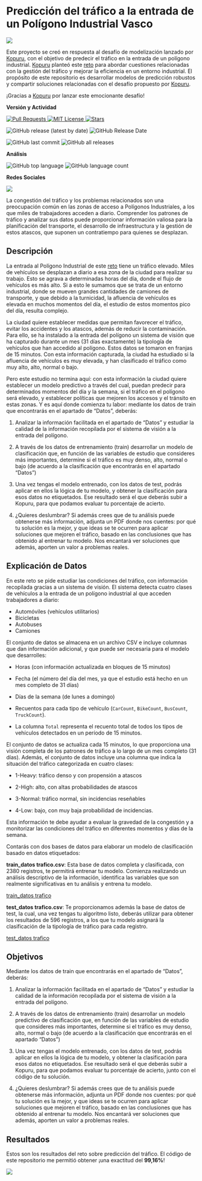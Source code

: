 
# Predicción del tráfico a la entrada de un Polígono Industrial Vasco

![](https://repository-images.githubusercontent.com/748222615/82009552-244b-4329-b981-58fc6a5b5d07)

Este proyecto se creó en respuesta al desafío de modelización lanzado por [Kopuru](https://kopuru.com/), con el objetivo de predecir el tráfico en la entrada de un polígono industrial. [Kopuru](https://kopuru.com/) planteó este [reto](https://kopuru.com/challenge/prediccion-del-trafico-a-la-entrada-del-poligono-industrial-pais-vasco/) para abordar cuestiones relacionadas con la gestión del tráfico y mejorar la eficiencia en un entorno industrial. El propósito de este repositorio es desarrollar modelos de predicción robustos y compartir soluciones relacionadas con el desafío propuesto por [Kopuru](https://kopuru.com/).

¡Gracias a [Kopuru](https://kopuru.com/) por lanzar este emocionante desafío!

**Versión y Actividad**

<p align="left">
  <a href="https://github.com/imarranz/kopuru-traffic/pulls">
    <img src="https://img.shields.io/badge/PRs-welcome-brightgreen.svg?longCache=true" alt="Pull Requests">
  </a>
  <a href="LICENSE.md">
    <img src="https://img.shields.io/badge/License-MIT-red.svg?longCache=true" alt="MIT License">
  </a>
   <a href="https://github.com/imarranz/kopuru-traffic"><img src="https://img.shields.io/github/stars/imarranz/kopuru-traffic" alt="Stars"/></a>
  </a>
</p>


![GitHub release (latest by date)](https://img.shields.io/github/v/release/imarranz/kopuru-traffic)
![GitHub Release Date](https://img.shields.io/github/release-date/imarranz/kopuru-traffic)

![GitHub last commit](https://img.shields.io/github/last-commit/imarranz/kopuru-traffic)
![GitHub all releases](https://img.shields.io/github/downloads/imarranz/kopuru-traffic/total)<br>

**Análisis**

![GitHub top language](https://img.shields.io/github/languages/top/imarranz/kopuru-traffic)
![GitHub language count](https://img.shields.io/github/languages/count/imarranz/kopuru-traffic)<br>

**Redes Sociales**

<p align="left">
  <a href="https://twitter.com/imarranz" target="_blank">
    <img src="https://img.shields.io/twitter/follow/imarranz.svg?logo=twitter">
  </a>
</p>

La congestión del tráfico y los problemas relacionados son una preocupación común en las zonas de acceso a Polígonos Industriales, a los que miles de trabajadores acceden a diario. Comprender los patrones de tráfico y analizar sus datos puede proporcionar información valiosa para la planificación del transporte, el desarrollo de infraestructura y la gestión de estos atascos, que suponen un contratiempo para quienes se desplazan.

## Descripción

La entrada al Polígono Industrial de este [reto](https://kopuru.com/challenge/prediccion-del-trafico-a-la-entrada-del-poligono-industrial-pais-vasco/) tiene un tráfico elevado. Miles de vehículos se desplazan a diario a esa zona de la ciudad para realizar su trabajo. Esto se agrava a determinadas horas del día, donde el flujo de vehículos es más alto. Si a esto le sumamos que se trata de un entorno industrial, donde se mueven grandes cantidades de camiones de transporte, y que debido a la turnicidad, la afluencia de vehículos es elevada en muchos momentos del día, el estudio de estos momentos pico del día, resulta complejo.

La ciudad quiere establecer medidas que permitan favorecer el tráfico, evitar los accidentes y los atascos, además de reducir la contaminación. Para ello, se ha instalado a la entrada del polígono un sistema de visión que ha capturado durante un mes (31 días exactamente) la tipología de vehículos que han accedido al polígono. Estos datos se tomaron en franjas de 15 minutos. Con esta información capturada, la ciudad ha estudiado si la afluencia de vehículos es muy elevada, y han clasificado el tráfico como muy alto, alto, normal o bajo.

Pero este estudio no termina aquí: con esta información la ciudad quiere establecer un modelo predictivo a través del cual, puedan predecir para determinados momentos del día y la semana, si el tráfico en el polígono será elevado, y establecer políticas que mejoren los accesos y el tránsito en estas zonas. Y es aquí donde comienza tu labor: mediante los datos de train que encontrarás en el apartado de “Datos”, deberás:

  1. Analizar la información facilitada en el apartado de “Datos” y estudiar la calidad de la información recopilada por el sistema de visión a la entrada del polígono.

  2. A través de los datos de entrenamiento (train) desarrollar un modelo de clasificación que, en función de las variables de estudio que consideres más importantes, determine si el tráfico es muy denso, alto, normal o bajo (de acuerdo a la clasificación que encontrarás en el apartado “Datos”)

  3. Una vez tengas el modelo entrenado, con los datos de test, podrás aplicar en ellos la lógica de tu modelo, y obtener la clasificación para esos datos no etiquetados. Ese resultado será el que deberás subir a Kopuru, para que podamos evaluar tu porcentaje de acierto.

  4. ¿Quieres deslumbrar? Si además crees que de tu análisis puede obtenerse más información, adjunta un PDF donde nos cuentes: por qué tu solución es la mejor, y que ideas se te ocurren para aplicar soluciones que mejoren el tráfico, basado en las conclusiones que has obtenido al entrenar tu modelo. Nos encantará ver soluciones que además, aporten un valor a problemas reales.

## Explicación de Datos

En este reto se pide estudiar las condiciones del tráfico, con información recopilada gracias a un sistema de visión. El sistema detecta cuatro clases de vehículos a la entrada de un polígono industrial al que acceden trabajadores a diario:

  * Automóviles (vehículos utilitarios)
  * Bicicletas
  * Autobuses
  * Camiones

El conjunto de datos se almacena en un archivo CSV e incluye columnas que dan información adicional, y que puede ser necesaria para el modelo que desarrolles:

  * Horas (con información actualizada en bloques de 15 minutos)

  * Fecha (el número del día del mes, ya que el estudio está hecho en un mes completo de 31 días)

  * Días de la semana (de lunes a domingo)

  * Recuentos para cada tipo de vehículo (`CarCount`, `BikeCount`, `BusCount`, `TruckCount`).

  * La columna `Total` representa el recuento total de todos los tipos de vehículos detectados en un período de 15 minutos.

El conjunto de datos se actualiza cada 15 minutos, lo que proporciona una visión completa de los patrones de tráfico a lo largo de un mes completo (31 días). Además, el conjunto de datos incluye una columna que indica la situación del tráfico categorizada en cuatro clases:

  * 1-Heavy: tráfico denso y con propensión a atascos

  * 2-High: alto, con altas probabilidades de atascos

  * 3-Normal: tráfico normal, sin incidencias reseñables

  * 4-Low: bajo, con muy baja probabilidad de incidencias.

Esta información te debe ayudar a evaluar la gravedad de la congestión y a monitorizar las condiciones del tráfico en diferentes momentos y días de la semana.

Contarás con dos bases de datos para elaborar un modelo de clasificación basado en datos etiquetados:

**train_datos trafico.csv**: Esta base de datos completa y clasificada, con 2380 registros, te permitirá entrenar tu modelo. Comienza realizando un análisis descriptivo de la información, identifica las variables que son realmente significativas en tu análisis y entrena tu modelo.

[train_datos trafico](https://kopuru.com/wp-content/uploads/2023/11/train_datos-trafico.csv)

**test_datos trafico.csv**: Te proporcionamos además la base de datos de test, la cual, una vez tengas tu algoritmo listo, deberás utilizar para obtener los resultados de 596 registros, a los que tu modelo asignará la clasificación de la tipología de tráfico para cada registro.

[test_datos trafico](https://kopuru.com/wp-content/uploads/2023/11/test_datos-trafico.csv)

## Objetivos

Mediante los datos de train que encontrarás en el apartado de “Datos”, deberás:

  1. Analizar la información facilitada en el apartado de “Datos” y estudiar la calidad de la información recopilada por el sistema de visión a la entrada del polígono.

  2. A través de los datos de entrenamiento (train) desarrollar un modelo predictivo de clasificación que, en función de las variables de estudio que consideres más importantes, determine si el tráfico es muy denso, alto, normal o bajo (de acuerdo a la clasificación que encontrarás en el apartado “Datos”)

  3. Una vez tengas el modelo entrenado, con los datos de test, podrás aplicar en ellos la lógica de tu modelo, y obtener la clasificación para esos datos no etiquetados. Ese resultado será el que deberás subir a Kopuru, para que podamos evaluar tu porcentaje de acierto, junto con el código de tu solución.

  4. ¿Quieres deslumbrar? Si además crees que de tu análisis puede obtenerse más información, adjunta un PDF donde nos cuentes: por qué tu solución es la mejor, y que ideas se te ocurren para aplicar soluciones que mejoren el tráfico, basado en las conclusiones que has obtenido al entrenar tu modelo. Nos encantará ver soluciones que además, aporten un valor a problemas reales.

## Resultados

Estos son los resultados del reto sobre predicción del tráfico. El código de este repositorio me permitió obtener ¡una exactitud del **99,16%**!

![](https://kopuru.com/wp-content/uploads/2023/11/Captura-de-pantalla-2024-01-24-132121.png)
